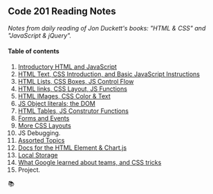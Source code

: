 ## Code 201 Reading Notes
*Notes from daily reading of Jon Duckett's books: "HTML & CSS" and "JavaScript & jQuery".*

#### Table of contents

1. [Introductory HTML and JavaScript](class-01.md)     
2. [HTML Text, CSS Introduction, and Basic JavaScript Instructions](class-02.md)    
3. [HTML Lists, CSS Boxes, JS Control Flow](class-03.md)   
4. [HTML links, CSS Layout, JS Functions](class-04.md)   
5. [HTML IMages, CSS Color & Text](class-05.md) 
6. [JS Object literals; the DOM](class-06.md)
7. [HTML Tables, JS Construtor Functions](class-08.md)   
8. [Forms and Events](class-09.md)   
9. [More CSS Layouts](class-08.md)   
10. JS Debugging.   
11. [Assorted Topics](class-11.md) 
12. [Docs for the HTML <canvas> Element & Chart.js](class-12.md)
13. [Local Storage](class-13.md)   
14. [What Google learned about teams, and CSS tricks](class-14.md)   
15. Project. 

:books:
